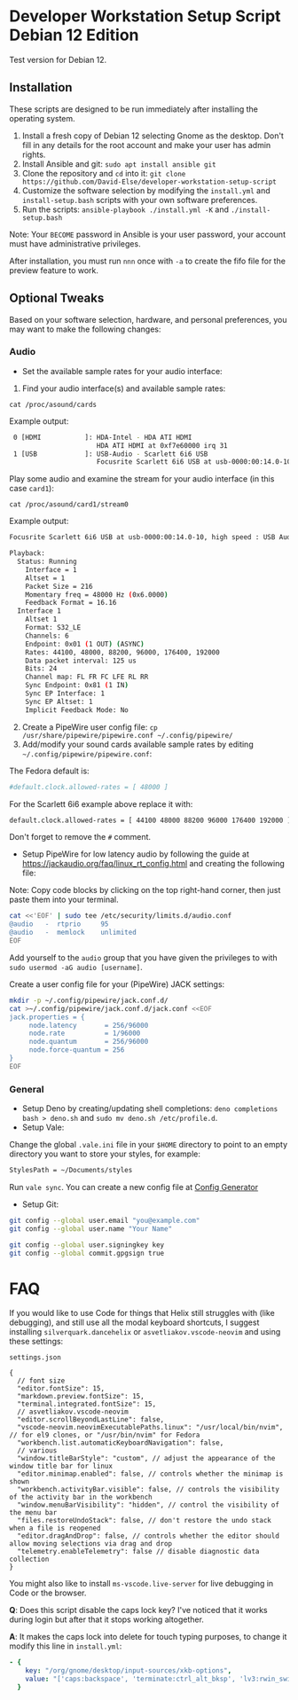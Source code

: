 # Developer Workstation Setup Script Debian 12 Edition

Test version for Debian 12.

## Installation

These scripts are designed to be run immediately after installing the operating system.

1. Install a fresh copy of Debian 12 selecting Gnome as the desktop. Don't fill in any details for the root account and make your user has admin rights.
2. Install Ansible and git: `sudo apt install ansible git`
3. Clone the repository and `cd` into it: `git clone https://github.com/David-Else/developer-workstation-setup-script`
4. Customize the software selection by modifying the `install.yml` and `install-setup.bash` scripts with your own software preferences.
5. Run the scripts: `ansible-playbook ./install.yml -K` and `./install-setup.bash`

Note: Your `BECOME` password in Ansible is your user password, your account must have administrative privileges.

After installation, you must run `nnn` once with `-a` to create the fifo file for the preview feature to work.

## Optional Tweaks

Based on your software selection, hardware, and personal preferences, you may want to make the following changes:

### Audio

- Set the available sample rates for your audio interface:

1. Find your audio interface(s) and available sample rates:

`cat /proc/asound/cards`

Example output:

```sh
 0 [HDMI           ]: HDA-Intel - HDA ATI HDMI
                      HDA ATI HDMI at 0xf7e60000 irq 31
 1 [USB            ]: USB-Audio - Scarlett 6i6 USB
                      Focusrite Scarlett 6i6 USB at usb-0000:00:14.0-10, high speed
```

Play some audio and examine the stream for your audio interface (in this case `card1`):

`cat /proc/asound/card1/stream0`

Example output:

```sh
Focusrite Scarlett 6i6 USB at usb-0000:00:14.0-10, high speed : USB Audio

Playback:
  Status: Running
    Interface = 1
    Altset = 1
    Packet Size = 216
    Momentary freq = 48000 Hz (0x6.0000)
    Feedback Format = 16.16
  Interface 1
    Altset 1
    Format: S32_LE
    Channels: 6
    Endpoint: 0x01 (1 OUT) (ASYNC)
    Rates: 44100, 48000, 88200, 96000, 176400, 192000
    Data packet interval: 125 us
    Bits: 24
    Channel map: FL FR FC LFE RL RR
    Sync Endpoint: 0x81 (1 IN)
    Sync EP Interface: 1
    Sync EP Altset: 1
    Implicit Feedback Mode: No
```

2. Create a PipeWire user config file: `cp /usr/share/pipewire/pipewire.conf ~/.config/pipewire/`
3. Add/modify your sound cards available sample rates by editing `~/.config/pipewire/pipewire.conf`:

The Fedora default is:

```sh
#default.clock.allowed-rates = [ 48000 ]
```

For the Scarlett 6i6 example above replace it with:

```sh
default.clock.allowed-rates = [ 44100 48000 88200 96000 176400 192000 ]
```

Don't forget to remove the `#` comment.

- Setup PipeWire for low latency audio by following the guide at https://jackaudio.org/faq/linux_rt_config.html and creating the following file:

Note: Copy code blocks by clicking on the top right-hand corner, then just paste them into your terminal.

```sh
cat <<'EOF' | sudo tee /etc/security/limits.d/audio.conf
@audio   -  rtprio     95
@audio   -  memlock    unlimited
EOF
```

Add yourself to the `audio` group that you have given the privileges to with `sudo usermod -aG audio [username]`.

Create a user config file for your (PipeWire) JACK settings:

```sh
mkdir -p ~/.config/pipewire/jack.conf.d/
cat >~/.config/pipewire/jack.conf.d/jack.conf <<EOF
jack.properties = {
     node.latency       = 256/96000
     node.rate          = 1/96000
     node.quantum       = 256/96000
     node.force-quantum = 256
}
EOF
```

### General

- Setup Deno by creating/updating shell completions: `deno completions bash > deno.sh` and `sudo mv deno.sh /etc/profile.d`.
- Setup Vale:

Change the global `.vale.ini` file in your `$HOME` directory to point to an empty directory you want to store your styles, for example:

```sh
StylesPath = ~/Documents/styles
```

Run `vale sync`. You can create a new config file at [Config Generator](https://vale.sh/generator)

- Setup Git:

```sh
git config --global user.email "you@example.com"
git config --global user.name "Your Name"
```

```sh
git config --global user.signingkey key
git config --global commit.gpgsign true
```

# FAQ

If you would like to use Code for things that Helix still struggles with (like debugging), and still use all the modal keyboard shortcuts, I suggest installing `silverquark.dancehelix` or `asvetliakov.vscode-neovim` and using these settings:

`settings.json`

```jsonc
{
  // font size
  "editor.fontSize": 15,
  "markdown.preview.fontSize": 15,
  "terminal.integrated.fontSize": 15,
  // asvetliakov.vscode-neovim
  "editor.scrollBeyondLastLine": false,
  "vscode-neovim.neovimExecutablePaths.linux": "/usr/local/bin/nvim", // for el9 clones, or "/usr/bin/nvim" for Fedora
  "workbench.list.automaticKeyboardNavigation": false,
  // various
  "window.titleBarStyle": "custom", // adjust the appearance of the window title bar for linux
  "editor.minimap.enabled": false, // controls whether the minimap is shown
  "workbench.activityBar.visible": false, // controls the visibility of the activity bar in the workbench
  "window.menuBarVisibility": "hidden", // control the visibility of the menu bar
  "files.restoreUndoStack": false, // don't restore the undo stack when a file is reopened
  "editor.dragAndDrop": false, // controls whether the editor should allow moving selections via drag and drop
  "telemetry.enableTelemetry": false // disable diagnostic data collection
}
```

You might also like to install `ms-vscode.live-server` for live debugging in Code or the browser.

**Q**: Does this script disable the caps lock key? I've noticed that it works during login but after that it stops working altogether.

**A**: It makes the caps lock into delete for touch typing purposes, to change it modify this line in `install.yml`:

```yml
- {
    key: "/org/gnome/desktop/input-sources/xkb-options",
    value: "['caps:backspace', 'terminate:ctrl_alt_bksp', 'lv3:rwin_switch', 'altwin:meta_alt']",
  }
```
